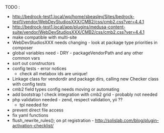 
TODO :

  - http://bedrock-test1.local/wp/home/sbeasley/Sites/bedrock-test1/vendor/WebDevStudiosXXX/CMB2/css/cmb2.css?ver=4.4.1
  - http://bedrock-test1.local/app/plugins/medusa-content-suite/vendor/WebDevStudiosXXX/CMB2/css/cmb2.css?ver=4.4.1
  - make compatible with multi-site
  - WebDevStudiosXXX needs changing - look at package type priorities in composer
  - global variables need - DRY - packageVendorPath and any other common vars
  - sort out constructors
  - config tests - error notices
    - check all metabox ids are unique!
  - Linkage class for vendordir and package dirs, calling new Checker class with config tests
  - cmb2 field types config needs moving or automating
  - add bootstrap ! check integration with cmb2 grid - probably not needed
  - php validation needed - zend, respect validation, yii ?? 
    - tpl needed for 
  - prevent direct file access
  - fix yaml functions
  - flush_rewrite_rules(); on pt registration - http://solislab.com/blog/plugin-activation-checklist/